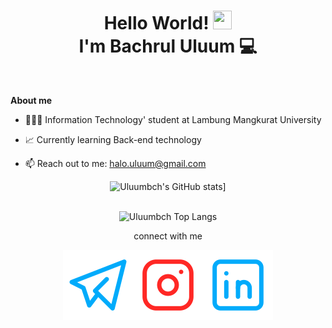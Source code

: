 
<h1 align="center">Hello World! <img src="https://raw.githubusercontent.com/MartinHeinz/MartinHeinz/master/wave.gif" height="30px" width="30px">
  <br> I'm Bachrul Uluum 💻</h1>

<br>

**About me**

- 👨🏻‍🎓 Information Technology' student at Lambung Mangkurat University

- 📈 Currently learning Back-end technology

- 📫 Reach out to me:  halo.uluum@gmail.com
<div align="center">

![Uluumbch's GitHub stats](https://github-readme-stats.vercel.app/api?username=uluumbch&theme=transparent&show_icons=true)]
 
<br> ![Uluumbch Top Langs](https://github-readme-stats.vercel.app/api/top-langs/?username=uluumbch&layout=compact&theme=transparent)



connect with me


  [![uluumbch](./icons/telegram.svg)](https://t.me/uluumbch)[![uluumbch](./icons/instagram.svg)](https://instagram.com/uluumbch)[![Bachrul Uluum](./icons/linkedin.svg)](https://www.linkedin.com/in/bachrul-uluum/)

</div>
  <!-- BLOG-POST-LIST:START -->
  <!-- BLOG-POST-LIST:END -->


<!---
uluumbch/uluumbch is a ✨ special ✨ repository because its `README.md` (this file) appears on your GitHub profile.
You can click the Preview link to take a look at your changes.
--->
